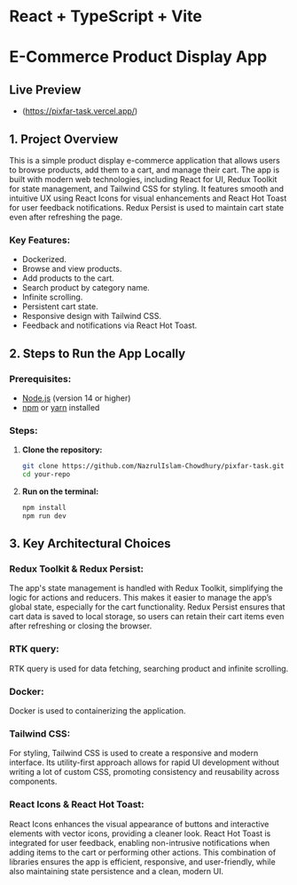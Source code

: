 # React + TypeScript + Vite

# E-Commerce Product Display App

## Live Preview

- (https://pixfar-task.vercel.app/)

## 1. Project Overview

This is a simple product display e-commerce application that allows users to browse products, add them to a cart, and manage their cart. The app is built with modern web technologies, including React for UI, Redux Toolkit for state management, and Tailwind CSS for styling. It features smooth and intuitive UX using React Icons for visual enhancements and React Hot Toast for user feedback notifications. Redux Persist is used to maintain cart state even after refreshing the page.

### Key Features:

- Dockerized.
- Browse and view products.
- Add products to the cart.
- Search product by category name.
- Infinite scrolling.
- Persistent cart state.
- Responsive design with Tailwind CSS.
- Feedback and notifications via React Hot Toast.
<!-- - CI/CD pipeline. -->

## 2. Steps to Run the App Locally

### Prerequisites:

- [Node.js](https://nodejs.org/) (version 14 or higher)
- [npm](https://www.npmjs.com/) or [yarn](https://yarnpkg.com/) installed

### Steps:

1. **Clone the repository:**
   ```bash
   git clone https://github.com/NazrulIslam-Chowdhury/pixfar-task.git
   cd your-repo
   ```
2. **Run on the terminal:**
   ```bash
   npm install
   npm run dev
   ```

## 3. Key Architectural Choices

### Redux Toolkit & Redux Persist:

The app's state management is handled with Redux Toolkit, simplifying the logic for actions and reducers. This makes it easier to manage the app’s global state, especially for the cart functionality. Redux Persist ensures that cart data is saved to local storage, so users can retain their cart items even after refreshing or closing the browser.

### RTK query:

RTK query is used for data fetching, searching product and infinite scrolling.

### Docker:

Docker is used to containerizing the application.

### Tailwind CSS:

For styling, Tailwind CSS is used to create a responsive and modern interface. Its utility-first approach allows for rapid UI development without writing a lot of custom CSS, promoting consistency and reusability across components.

### React Icons & React Hot Toast:

React Icons enhances the visual appearance of buttons and interactive elements with vector icons, providing a cleaner look.
React Hot Toast is integrated for user feedback, enabling non-intrusive notifications when adding items to the cart or performing other actions.
This combination of libraries ensures the app is efficient, responsive, and user-friendly, while also maintaining state persistence and a clean, modern UI.
